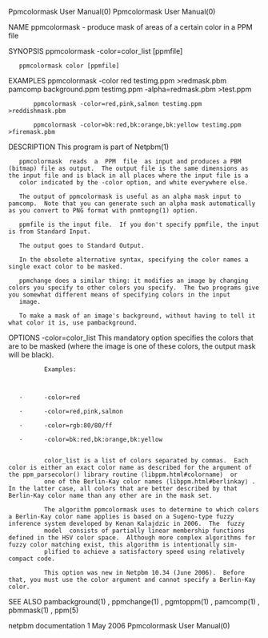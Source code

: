 Ppmcolormask User Manual(0)                                                                                                                                                       Ppmcolormask User Manual(0)



NAME
       ppmcolormask - produce mask of areas of a certain color in a PPM file


SYNOPSIS
       ppmcolormask -color=color_list [ppmfile]

       ppmcolormask color [ppmfile]


EXAMPLES
           ppmcolormask -color red testimg.ppm >redmask.pbm
           pamcomp background.ppm testimg.ppm -alpha=redmask.pbm >test.ppm

           ppmcolormask -color=red,pink,salmon testimg.ppm >reddishmask.pbm

           ppmcolormask -color=bk:red,bk:orange,bk:yellow testimg.ppm >firemask.pbm



DESCRIPTION
       This program is part of Netpbm(1)

       ppmcolormask  reads  a  PPM  file  as input and produces a PBM (bitmap) file as output.  The output file is the same dimensions as the input file and is black in all places where the input file is a
       color indicated by the -color option, and white everywhere else.

       The output of ppmcolormask is useful as an alpha mask input to pamcomp.  Note that you can generate such an alpha mask automatically as you convert to PNG format with pnmtopng(1) option.

       ppmfile is the input file.  If you don't specify ppmfile, the input is from Standard Input.

       The output goes to Standard Output.

       In the obsolete alternative syntax, specifying the color names a single exact color to be masked.

       ppmchange does a similar thing: it modifies an image by changing colors you specify to other colors you specify.  The two programs give you somewhat different means of specifying colors in the input
       image.

       To make a mask of an image's background, without having to tell it what color it is, use pambackground.


OPTIONS
       -color=color_list
              This mandatory option specifies the colors that are to be masked (where the image is one of these colors, the output mask will be black).

              Examples:



       ·      -color=red

       ·      -color=red,pink,salmon

       ·      -color=rgb:80/80/ff

       ·      -color=bk:red,bk:orange,bk:yellow


              color_list is a list of colors separated by commas.  Each color is either an exact color name as described for the argument of the ppm_parsecolor() library routine ⟨libppm.html#colorname⟩  or
              one of the Berlin-Kay color names ⟨libppm.html#berlinkay⟩ .  In the latter case, all colors that are better described by that Berlin-Kay color name than any other are in the mask set.

              The algorithm ppmcolormask uses to determine to which colors a Berlin-Kay color name applies is based on a Sugeno-type fuzzy inference system developed by Kenan Kalajdzic in 2006.  The  fuzzy
              model  consists of partially linear membership functions defined in the HSV color space.  Although more complex algorithms for fuzzy color matching exist, this algorithm is intentionally sim-
              plified to achieve a satisfactory speed using relatively compact code.

              This option was new in Netpbm 10.34 (June 2006).  Before that, you must use the color argument and cannot specify a Berlin-Kay color.




SEE ALSO
       pambackground(1) , ppmchange(1) , pgmtoppm(1) , pamcomp(1) , pbmmask(1) , ppm(5)



netpbm documentation                                                                              1 May 2006                                                                      Ppmcolormask User Manual(0)
